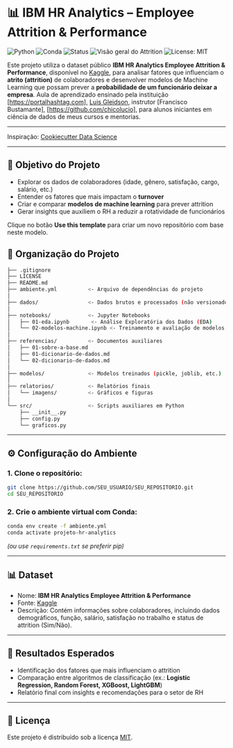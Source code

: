 # 📊 IBM HR Analytics – Employee Attrition & Performance

![Python](https://img.shields.io/badge/Python-3.10-blue.svg)
![Conda](https://img.shields.io/badge/environment-conda-green.svg)
![Status](https://img.shields.io/badge/status-em%20desenvolvimento-yellow)
![Visão geral do Attrition](relatorios/imagens/attrition_overview.png)
![License: MIT](https://img.shields.io/badge/License-MIT-green.svg)

Este projeto utiliza o dataset público **IBM HR Analytics Employee Attrition & Performance**, disponível no [Kaggle](https://www.kaggle.com/datasets/pavansubhasht/ibm-hr-analytics-attrition-dataset/data), para analisar fatores que influenciam o **atrito (attrition)** de colaboradores e desenvolver modelos de Machine Learning que possam prever a **probabilidade de um funcionário deixar a empresa**. Aula de aprendizado ensinado pela instituição [https://portalhashtag.com], [Luis Gleidson](https://github.com/Lgleidson),
instrutor [Francisco Bustamante], [https://github.com/chicolucio], para alunos iniciantes em ciência de dados de meus cursos e mentorias.

---

Inspiração: [Cookiecutter Data Science](https://drivendata.github.io/cookiecutter-data-science/)

---

## 🎯 Objetivo do Projeto

- Explorar os dados de colaboradores (idade, gênero, satisfação, cargo, salário, etc.)  
- Entender os fatores que mais impactam o **turnover**  
- Criar e comparar **modelos de machine learning** para prever attrition  
- Gerar insights que auxiliem o RH a reduzir a rotatividade de funcionários  

Clique no botão **Use this template** para criar um novo repositório com base neste modelo.

## 📂 Organização do Projeto

```bash
├── .gitignore
├── LICENSE
├── README.md
├── ambiente.yml          <- Arquivo de dependências do projeto
│
├── dados/                <- Dados brutos e processados (não versionados no GitHub)
│
├── notebooks/            <- Jupyter Notebooks
│   ├── 01-eda.ipynb       <- Análise Exploratória dos Dados (EDA)
│   └── 02-modelos-machine.ipynb <- Treinamento e avaliação de modelos
│
├── referencias/          <- Documentos auxiliares
│   ├── 01-sobre-a-base.md
│   ├── 01-dicionario-de-dados.md
│   └── 02-dicionario-de-dados.md
│
├── modelos/              <- Modelos treinados (pickle, joblib, etc.)
│
├── relatorios/           <- Relatórios finais
│   └── imagens/          <- Gráficos e figuras
│
└── src/                  <- Scripts auxiliares em Python
    ├── __init__.py
    ├── config.py
    └── graficos.py
```

---

## ⚙️ Configuração do Ambiente

### 1. Clone o repositório:
```bash
git clone https://github.com/SEU_USUARIO/SEU_REPOSITORIO.git
cd SEU_REPOSITORIO
```

### 2. Crie o ambiente virtual com Conda:
```bash
conda env create -f ambiente.yml
conda activate projeto-hr-analytics
```

*(ou use `requirements.txt` se preferir pip)*

---

## 📊 Dataset

- Nome: **IBM HR Analytics Employee Attrition & Performance**  
- Fonte: [Kaggle](https://www.kaggle.com/datasets/pavansubhasht/ibm-hr-analytics-attrition-dataset/data)  
- Descrição: Contém informações sobre colaboradores, incluindo dados demográficos, função, salário, satisfação no trabalho e status de attrition (Sim/Não).  

---

## 🚀 Resultados Esperados

- Identificação dos fatores que mais influenciam o attrition  
- Comparação entre algoritmos de classificação (ex.: **Logistic Regression, Random Forest, XGBoost, LightGBM**)  
- Relatório final com insights e recomendações para o setor de RH  

---

## 📜 Licença

Este projeto é distribuído sob a licença [MIT](LICENSE).  
